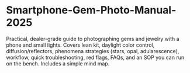 # Smartphone-Gem-Photo-Manual-2025
Practical, dealer-grade guide to photographing gems and jewelry with a phone and small lights. Covers lean kit, daylight color control, diffusion/reflectors, phenomena strategies (stars, opal, adularescence), workflow, quick troubleshooting, red flags, FAQs, and an SOP you can run on the bench. Includes a simple mind map.
